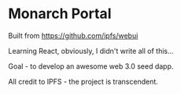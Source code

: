 # Monarch Portal

Built from https://github.com/ipfs/webui

Learning React, obviously, I didn't write all of this...

Goal - to develop an awesome web 3.0 seed dapp.

All credit to IPFS - the project is transcendent.
